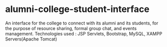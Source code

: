 # alumni-college-student-interface

An interface for the college to connect with its alumni and its students, for the purpose of resource sharing, formal group chat, and events management. 
Technologies used : JSP Servlets, Bootstrap, MySQL, XAMPP Servers(Apache Tomcat)
